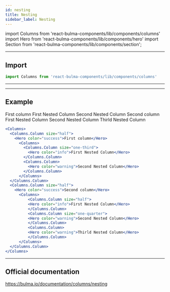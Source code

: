 ```yaml
---
id: nesting
title: Nesting
sidebar_label: Nesting
---
```


import Columns from 'react-bulma-components/lib/components/columns'
import Hero from 'react-bulma-components/lib/components/hero'
import Section from 'react-bulma-components/lib/components/section';

---
## **Import**
```js
import Columns from 'react-bulma-components/lib/components/columns'
```

---
---

## **Example**

<Section>
<Columns>
  <Columns.Column size="half">
    <Hero color="success">First column</Hero>
      <Columns>
        <Columns.Column size="one-third">
          <Hero color="info">First Nested Column</Hero>
        </Columns.Column>
        <Columns.Column>
          <Hero color="warning">Second Nested Column</Hero>
        </Columns.Column>
      </Columns>
  </Columns.Column>
  <Columns.Column size="half">
    <Hero color="success">Second column</Hero>
      <Columns>
          <Columns.Column size="half">
          <Hero color="info">First Nested Column</Hero>
          </Columns.Column>
          <Columns.Column size="one-quarter">
          <Hero color="warning">Second Nested Column</Hero>
          </Columns.Column>
          <Columns.Column>
          <Hero color="warning">Thirld Nested Column</Hero>
          </Columns.Column>
      </Columns>
  </Columns.Column>
</Columns>
</Section>


```jsx
<Columns>
  <Columns.Column size="half">
    <Hero color="success">First column</Hero>
      <Columns>
        <Columns.Column size="one-third">
          <Hero color="info">First Nested Column</Hero>
        </Columns.Column>
        <Columns.Column>
          <Hero color="warning">Second Nested Column</Hero>
        </Columns.Column>
      </Columns>
  </Columns.Column>
  <Columns.Column size="half">
    <Hero color="success">Second column</Hero>
      <Columns>
          <Columns.Column size="half">
          <Hero color="info">First Nested Column</Hero>
          </Columns.Column>
          <Columns.Column size="one-quarter">
          <Hero color="warning">Second Nested Column</Hero>
          </Columns.Column>
          <Columns.Column>
          <Hero color="warning">Thirld Nested Column</Hero>
          </Columns.Column>
      </Columns>
  </Columns.Column>
</Columns>
```

---

## Official documentation

https://bulma.io/documentation/columns/nesting